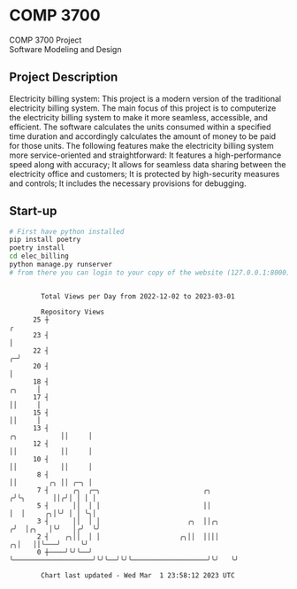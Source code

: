 # COMP 3700
COMP 3700 Project  
Software Modeling and Design
## Project Description
Electricity billing system: This project is a modern version of the traditional electricity billing system. The main focus of this project is to computerize the electricity billing system to make it more seamless, accessible, and efficient. The software calculates the units consumed within a specified time duration and accordingly calculates the amount of money to be paid for those units. The following features make the electricity billing system more service-oriented and straightforward: It features a high-performance speed along with accuracy; It allows for seamless data sharing between the electricity office and customers; It is protected by high-security measures and controls; It includes the necessary provisions for debugging.

## Start-up
```bash
# First have python installed
pip install poetry
poetry install
cd elec_billing
python manage.py runserver
# from there you can login to your copy of the website (127.0.0.1:8000), default creds are admin/admin
```

```

        Total Views per Day from 2022-12-02 to 2023-03-01

        Repository Views
      25 ┼                                                                                        ╭
      23 ┤                                                                                        │
      22 ┤                                                                                      ╭─╯
      20 ┤                                                                                      │
      18 ┤                                                                               ╭╮     │
      17 ┤                                                                               ││     │
      15 ┤                                                                               ││     │
      13 ┤                                                                  ╭╮           ││     │
      12 ┤                                                                  ││           ││     │
      10 ┤                                                                  ││           ││     │
       8 ┤                                                                  ││        ╭╮ ││ ╭─╮ │
       7 ┤      ╭╮  ╭─╮                          ╭╮                        ╭╯╰╮       ││╭╯│ │ │ │
       5 ┤      ││  │ │                          ││                        │  │     ╭╮│╰╯ │ │ ╰╮│
       3 ┤      ││  │ │                      ╭╮  ││╭╮                     ╭╯  │╭╮   │╰╯   │╭╯  ╰╯
       2 ┤    ╭╮││  │ │                    ╭╮││  ││││                   ╭╮│   ││╰───╯     ╰╯
       0 ┼────╯╰╯╰──╯ ╰────────────────────╯╰╯╰──╯╰╯╰───────────────────╯╰╯   ╰╯

        Chart last updated - Wed Mar  1 23:58:12 2023 UTC
        
```
